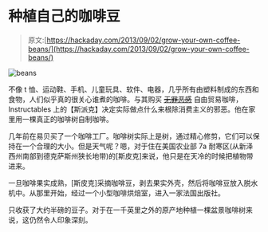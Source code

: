 # 种植自己的咖啡豆

> 原文:[https://hackaday.com/2013/09/02/grow-your-own-coffee-beans/](https://hackaday.com/2013/09/02/grow-your-own-coffee-beans/)

![beans](../Images/ec415847b28f030c2afe405a8a636b68.png)

不像 t 恤、运动鞋、手机、儿童玩具、软件、电器，几乎所有由塑料制成的东西和食物，人们似乎真的很关心谁煮的咖啡。与其购买 ~~[无罪恶感](http://www.youtube.com/watch?v=yzcfsq1_bt8)~~ 自由贸易咖啡，Instructables 上的【斯派克】决定实际做点什么来根除消费主义的邪恶。他在家里用一棵真正的咖啡树自制咖啡。

几年前在易贝买了一个咖啡工厂。咖啡树实际上是树，通过精心修剪，它们可以保持在一个合理的大小。但是天气呢？嗯，对于住在美国农业部 7a 耐寒区(从新泽西州南部到德克萨斯州狭长地带)的[斯皮克]来说，他只是在天冷的时候把植物带进来。

一旦咖啡果实成熟，[斯皮克]采摘咖啡豆，剥去果实外壳，然后将咖啡豆放入脱水机中。从那里开始，经过一个小型咖啡烘焙室，进入一家法国出版社。

只收获了大约半磅的豆子。对于在一千英里之外的原产地种植一棵盆景咖啡树来说，这仍然令人印象深刻。